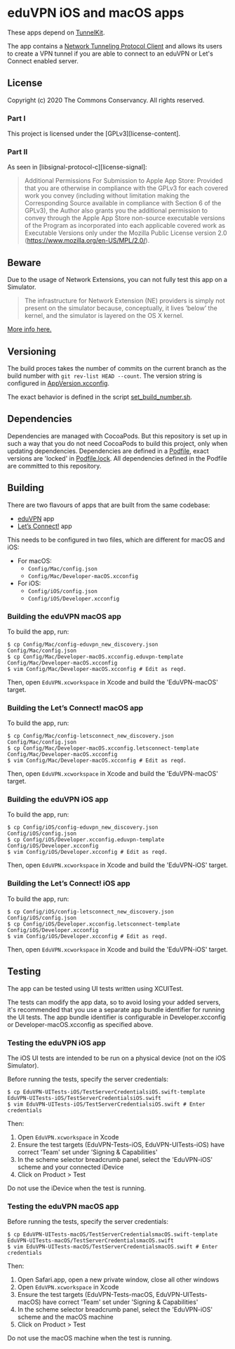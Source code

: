 # eduVPN iOS and macOS apps

These apps depend on [TunnelKit](https://github.com/keeshux/tunnelkit).

The app contains a [Network Tunneling Protocol Client](https://developer.apple.com/documentation/networkextension) and allows its users to create a VPN tunnel if you are able to connect to an eduVPN or Let's Connect enabled server.

## License

Copyright (c) 2020 The Commons Conservancy. All rights reserved.

### Part I

This project is licensed under the [GPLv3][license-content].

### Part II

As seen in [libsignal-protocol-c][license-signal]:

> Additional Permissions For Submission to Apple App Store: Provided that you are otherwise in compliance with the GPLv3 for each covered work you convey (including without limitation making the Corresponding Source available in compliance with Section 6 of the GPLv3), the Author also grants you the additional permission to convey through the Apple App Store non-source executable versions of the Program as incorporated into each applicable covered work as Executable Versions only under the Mozilla Public License version 2.0 (https://www.mozilla.org/en-US/MPL/2.0/).


## Beware

Due to the usage of Network Extensions, you can not fully test this app on a Simulator.

> The infrastructure for Network Extension (NE) providers is simply not present on the simulator because, conceptually, it lives ‘below’ the kernel, and the simulator is layered on the OS X kernel.

[More info here.](https://forums.developer.apple.com/message/134358#134358)

## Versioning

The build proces takes the number of commits on the current branch as the build number with `git rev-list HEAD --count`. The version string is configured in [AppVersion.xcconfig](EduVPN/Config/AppVersion.xcconfig).

The exact behavior is defined in the script [set_build_number.sh](Scripts/set_build_number.sh).

## Dependencies

Dependencies are managed with CocoaPods. But this repository is set up in such a way that you do not need CocoaPods to build this project, only when updating dependencies.
Dependencies are defined in a [Podfile](https://github.com/eduvpn/ios/blob/master/Podfile), exact versions are 'locked' in [Podfile.lock](https://github.com/eduvpn/ios/blob/master/Podfile.lock). All dependencies defined in the Podfile are committed to this repository.

## Building

There are two flavours of apps that are built from the same codebase:

  - [eduVPN](https://www.eduvpn.org) app
  - [Let’s Connect!](https://www.letsconnect-vpn.org) app

This needs to be configured in two files, which are different for macOS
and iOS:

  - For macOS:
      - `Config/Mac/config.json`
      - `Config/Mac/Developer-macOS.xcconfig`
  - For iOS:
      - `Config/iOS/config.json`
      - `Config/iOS/Developer.xcconfig`

### Building the eduVPN macOS app

To build the app, run:
```
$ cp Config/Mac/config-eduvpn_new_discovery.json Config/Mac/config.json
$ cp Config/Mac/Developer-macOS.xcconfig.eduvpn-template Config/Mac/Developer-macOS.xcconfig
$ vim Config/Mac/Developer-macOS.xcconfig # Edit as reqd.
```

Then, open `EduVPN.xcworkspace` in Xcode and build the 'EduVPN-macOS' target.

### Building the Let’s Connect! macOS app

To build the app, run:
```
$ cp Config/Mac/config-letsconnect_new_discovery.json Config/Mac/config.json
$ cp Config/Mac/Developer-macOS.xcconfig.letsconnect-template Config/Mac/Developer-macOS.xcconfig
$ vim Config/Mac/Developer-macOS.xcconfig # Edit as reqd.
```

Then, open `EduVPN.xcworkspace` in Xcode and build the 'EduVPN-macOS' target.

### Building the eduVPN iOS app

To build the app, run:
```
$ cp Config/iOS/config-eduvpn_new_discovery.json Config/iOS/config.json
$ cp Config/iOS/Developer.xcconfig.eduvpn-template Config/iOS/Developer.xcconfig
$ vim Config/iOS/Developer.xcconfig # Edit as reqd.
```

Then, open `EduVPN.xcworkspace` in Xcode and build the 'EduVPN-iOS' target.

### Building the Let’s Connect! iOS app

To build the app, run:
```
$ cp Config/iOS/config-letsconnect_new_discovery.json Config/iOS/config.json
$ cp Config/iOS/Developer.xcconfig.letsconnect-template Config/iOS/Developer.xcconfig
$ vim Config/iOS/Developer.xcconfig # Edit as reqd.
```

Then, open `EduVPN.xcworkspace` in Xcode and build the 'EduVPN-iOS' target.

## Testing

The app can be tested using UI tests written using XCUITest.

The tests can modify the app data, so to avoid losing your added
servers, it's recommended that you use a separate app bundle identifier
for running the UI tests. The app bundle identifier is configurable in
Developer.xcconfig or Developer-macOS.xcconfig as specified above.

### Testing the eduVPN iOS app

The iOS UI tests are intended to be run on a physical device (not on the
iOS Simulator).

Before running the tests, specify the server credentials:

```
$ cp EduVPN-UITests-iOS/TestServerCredentialsiOS.swift-template EduVPN-UITests-iOS/TestServerCredentialsiOS.swift
$ vim EduVPN-UITests-iOS/TestServerCredentialsiOS.swift # Enter credentials
```

Then:
 1. Open `EduVPN.xcworkspace` in Xcode
 2. Ensure the test targets (EduVPN-Tests-iOS, EduVPN-UITests-iOS) have
    correct 'Team' set under 'Signing & Capabilities'
 3. In the scheme selector breadcrumb panel, select the 'EduVPN-iOS'
    scheme and your connected iDevice
 4. Click on Product > Test

Do not use the iDevice when the test is running.

### Testing the eduVPN macOS app

Before running the tests, specify the server credentials:

```
$ cp EduVPN-UITests-macOS/TestServerCredentialsmacOS.swift-template EduVPN-UITests-macOS/TestServerCredentialsmacOS.swift
$ vim EduVPN-UITests-macOS/TestServerCredentialsmacOS.swift # Enter credentials
```

Then:
 1. Open Safari.app, open a new private window, close all other windows
 2. Open `EduVPN.xcworkspace` in Xcode
 3. Ensure the test targets (EduVPN-Tests-macOS, EduVPN-UITests-macOS) have
    correct 'Team' set under 'Signing & Capabilities'
 4. In the scheme selector breadcrumb panel, select the 'EduVPN-iOS'
    scheme and the macOS machine
 5. Click on Product > Test

Do not use the macOS machine when the test is running.
